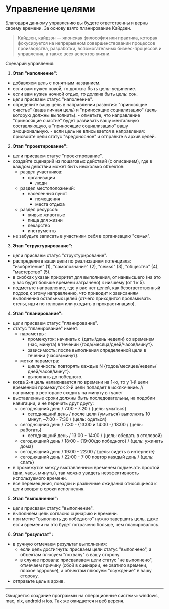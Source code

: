 # Управление целями

Благодаря данному управлению вы будете ответственны и верны своему времени. За основу взято планирование Кайдзен.

> Кайдзен, кайдзэн — японская философия или практика, которая фокусируется на непрерывном совершенствовании процессов производства, разработки, вспомогательных бизнес-процессов и управления, а также всех аспектов жизни.

Сценарий управления:

1. **Этап "наполнение":**
- добавляем цель с понятным названием.
- если вам нужен покой, то должна быть цель: уединение.
- если вам нужен ночной отдых, то должна быть цель: сон.
- цели присваем статус "наполнение".
- определите вашу цель в направлении развития: "приносящие счастье" (ваша личная цель) и "приносящие социализацию" (цель которую должны выполнить).
      - отметьте, что направление "приносящие счастье" будет развивать вашу ментальную составляющую, а "приносящие социализацию" вашу эмоциональную.
      - если цель не вписывается в направления: присвойте цели статус "вредоносное" и отправьте в архив целей.
2. **Этап "проектирование":**
- цели присваем статус "проектирование".
- создайте сценарий из пошаговых действий (с описанием), где в каждом действии может быть несколько объектов:
     - раздел участников:
          - организации
             - люди 
     - раздел местоположений:
          - населенный пункт
             - помещения 
             - места отдыха
     - раздел ресурсов:
          - живые животные
          - пища для жизни
          - лекарство
          - инструменты 
- не забудьте записать в участники себя в организацию "семья".
3. **Этап "структурирование":**
- цели присваем статус "структурирование".
- распределите ваши цели по реализациям потенциала: "изобретение" (1), "самопознание" (2), "семья" (3), "общество" (4), "мастерство" (5).
- в скобках указан приоритет для выполнения, от наивысшего (на это у вас будет больше времени затрачено) к низшему (от 1 к 5).
- подметьте направление, где у вас нет целей, как безответственный подход к этому направлению, что приводит к зависаниям выполнения остальных целей (отчего приходится проламывать стены, идти по головам или уходить в прокрастинацию).
4. **Этап "планирование":**
- цели присваем статус "планирование".
- статус "планирование" имеет: 
     - параметры:
          - промежуток: начинать с {даты/день недели} со временем (час, минута) в течении {года/месяца/дней/часов/минут}.
          - зависимость: после выполнения определенной цели в течении {часов/минут}.
     - метки параметра:
          - цикличность: повторять каждые N {годов/месяцев/недель/дней/часов/минут}.
          - выполнять до победного.
- когда 2-я цель налаживается по времени на 1-ю, то у 1-й цели временной промежуток 2-й цели попадает в исключение. //например в ресторане сходить на минуту в туалет
- выставленные сроки должны быть последовательны, на подобии навигации, и не перечить друг другу: 
     - сегоднящний день / 7:00 - 7:20 / {цель: умыться}
          - сегоднящний день / после цели {умыться} выполнять 10 минут, ~7:00 - 7:30 / {цель: одеться}
     - сегоднящний день / 7:30 - {13:00 и 14:00 -} 18:00 / {цель: работать}
          - сегоднящний день / 13:00 - 14:00 / {цель: обедать в столовой}
     - сегоднящний день / 18:00 - {19:00/до победного} / {цель: ужинать дома}
     - сегоднящний день / 19:00 - 22:00 / {цель: сидеть в интернете}
     - сегоднящний день / 22:00 - 7:00 повтор каждый день / {цель: спать}
- в промежутке между выставленным временем подмечать простой (дни, часы, минуты), так можно увидеть неээфективность используемого времени. 
- все перемещения, поездки и различные ожидания относящиеся к цели входят в сроки исполнения.
5. **Этап "выполнение":**
- цели присваем статус "выполнение".
- выполняем цель согласно сценарию и времени.
- при метке "выполнять до победного" нужно завершить цель, даже если времени на это будет потрачено больше, чем планировалось. 
6. **Этап "результат":**
- в ручную отмечаем результат выполнения:
     - если цель достигнута: присваем цели статус "выполнено", а объектам плюсуем "похвалу" в вашу сторону.
     - в случае провала: присваиваем цели статус "не выполнено", отмечаем причину (сбой в сценарии, не хватило времени, плохое здоровье), а объектам плюсуем "осуждение" в вашу сторону. 
- отправьте цель в архив.

<hr>

Ожидается создание программы на операционные системы: windows, mac, nix, android и ios. Так же ожидается и веб версия.

